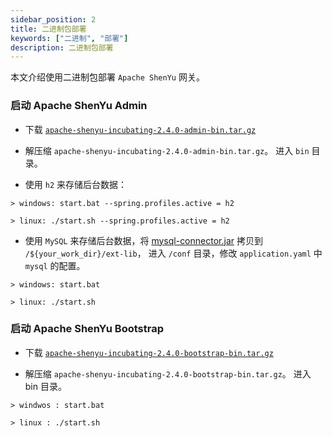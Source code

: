```yaml
---
sidebar_position: 2
title: 二进制包部署
keywords: ["二进制", "部署"]
description: 二进制包部署
---
```


本文介绍使用二进制包部署 `Apache ShenYu` 网关。


### 启动 Apache ShenYu Admin

* 下载 [`apache-shenyu-incubating-2.4.0-admin-bin.tar.gz`](https://archive.apache.org/dist/incubator/shenyu/2.4.0/apache-shenyu-incubating-2.4.0-admin-bin.tar.gz)

* 解压缩 `apache-shenyu-incubating-2.4.0-admin-bin.tar.gz`。 进入 `bin` 目录。

* 使用 `h2` 来存储后台数据：

```
> windows: start.bat --spring.profiles.active = h2

> linux: ./start.sh --spring.profiles.active = h2
```

* 使用 `MySQL` 来存储后台数据，将 [mysql-connector.jar](https://repo1.maven.org/maven2/mysql/mysql-connector-java/8.0.18/mysql-connector-java-8.0.18.jar) 拷贝到 `/${your_work_dir}/ext-lib`， 进入 `/conf` 目录，修改 `application.yaml` 中 `mysql` 的配置。

```
> windows: start.bat 

> linux: ./start.sh 
```

### 启动 Apache ShenYu Bootstrap

* 下载 [`apache-shenyu-incubating-2.4.0-bootstrap-bin.tar.gz`](https://archive.apache.org/dist/incubator/shenyu/2.4.0/apache-shenyu-incubating-2.4.0-bootstrap-bin.tar.gz)

* 解压缩 `apache-shenyu-incubating-2.4.0-bootstrap-bin.tar.gz`。 进入 bin 目录。

```
> windwos : start.bat 

> linux : ./start.sh 
```









